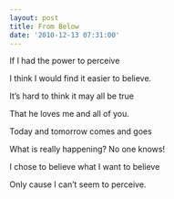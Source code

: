 ```yaml
---
layout: post
title: From Below
date: '2010-12-13 07:31:00'
---
```


If I had the power
to perceive

I think I would find
it easier to believe.

It’s hard to think it
may all be true

That he loves me
and all of you.

Today and tomorrow
comes and goes

What is really happening?
No one knows!

I chose to believe
what I want to believe

Only cause I can’t
seem to perceive.
